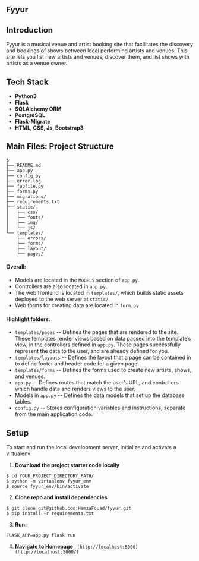 Fyyur
-----

## Introduction

Fyyur is a musical venue and artist booking site that facilitates the discovery and bookings of shows between local performing artists and venues. This site lets you list new artists and venues, discover them, and list shows with artists as a venue owner.

## Tech Stack
 * **Python3**
 * **Flask**
 * **SQLAlchemy ORM**
 * **PostgreSQL**
 * **Flask-Migrate**
 * **HTML, CSS, Js, Bootstrap3** 

<!--## Installation-->
<!--```-->
<!--git clone git@github.com:HamzaFouad/fyyur.git-->
<!--pip install -r requirements.txt-->
<!--FLASK_APP=app.py FLASK_DEBUG=true flask run-->
<!--```-->

## Main Files: Project Structure
```
$
├── README.md
├── app.py
├── config.py
├── error.log
├── fabfile.py
├── forms.py
├── migrations/
├── requirements.txt
├── static/
│   ├── css/
│   ├── fonts/
│   ├── img/
│   └── js/
└── templates/
    ├── errors/
    ├── forms/
    ├── layout/
    └── pages/
```

#### Overall:
* Models are located in the `MODELS` section of `app.py`.
* Controllers are also located in `app.py`.
* The web frontend is located in `templates/`, which builds static assets deployed to the web server at `static/`.
* Web forms for creating data are located in `form.py`


#### Highlight folders:
* `templates/pages` -- Defines the pages that are rendered to the site. These templates render views based on data passed into the template’s view, in the controllers defined in `app.py`. These pages successfully represent the data to the user, and are already defined for you.
* `templates/layouts` -- Defines the layout that a page can be contained in to define footer and header code for a given page.
* `templates/forms` -- Defines the forms used to create new artists, shows, and venues.
* `app.py` -- Defines routes that match the user’s URL, and controllers which handle data and renders views to the user.
* Models in `app.py` -- Defines the data models that set up the database tables.
* `config.py` -- Stores configuration variables and instructions, separate from the main application code.


## Setup
To start and run the local development server,
Initialize and activate a virtualenv:

1. **Download the project starter code locally**
```
$ cd YOUR_PROJECT_DIRECTORY_PATH/
$ python -m virtualenv fyyur_env
$ source fyyur_env/bin/activate
```

2. **Clone repo and install dependencies**
```
$ git clone git@github.com:HamzaFouad/fyyur.git
$ pip install -r requirements.txt
```
3. **Run:**
```
FLASK_APP=app.py flask run
```
4. **Navigate to Homepage**
` [http://localhost:5000](http://localhost:5000/)`